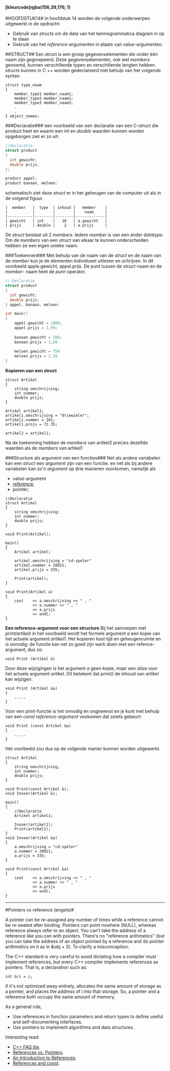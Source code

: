#### [kleurcode]rgba(156,39,176, 1)

#HOOFDSTUK14#
In hoofdstuk 14 worden de volgende onderwerpen uitgewerkt in de opdracht:
- Gebruik van *structs* om de data van het kennisgrammatica diagram in op te slaan
- Gebruik van het *reference*-argumenten in plaats van *value*-argumenten.


##STRUCT##
Een struct is een groep gegevenselementen die onder één naam zijn gegroepeerd. Deze gegevenselementen, ook wel *members* genoemd, kunnen verschillende typen en verschillende lengten hebben. *structs* kunnen in C ++ worden gedeclareerd met behulp van het volgende syntax:

```
struct type_naam
{
	member_type1 member_naam1;
	member_type2 member_naam2;
	member_type3 member_naam3;
	.
	.
} object_namen;
```

###Declaratie###
een voorbeeld van een declaratie van een C-struct die product heet en waarin een *int* en *double* waarden kunnen worden opgeborgen ziet er zo uit:

``` C++
//declaratie
struct product 
{
  int gewicht;
  double prijs;
};

product appel;
product banaan, meloen;
```

schematisch ziet deze *struct* er in het geheugen van de computer uit als in de volgend figuur.

```
|  member   |  type  | inhoud |   member    |
|           |        |        |    naam     |
|-----------|--------|--------|-------------|
| gewicht   | int    |   10   | a.gewicht   |
| prijs     | double |    2   | a.prijs     | 
```
De *struct* bestaat uit 2 *members*. Iedere *member* is van een ander *datatype*. Om de *members* van een *struct* van elkaar te kunnen onderscheiden hebben ze een eigen unieke naam. 

###Toekennen###
Met behulp van de naam van de *struct* en de naam van de *member* kun je de elementen individueel uitlezen en schrijven. In dit voorbeeld apple.gewicht, appel.prijs. De punt tussen de *struct*-naam en de *member*- naam heet de *punt*-operator.

``` C++
// Declaratie
struct product 
{
  int gewicht;
  double prijs;
} appel, banaan, meloen;

int main()
{
	appel.gewicht = 1000;
	appel.prijs = 2,99;
	
	banaan.gewicht = 500;
	banaan.prijs = 1,69
	
	meloen.gewicht = 750
	meloen.prijs = 2,39
}
```
**Kopieren van een struct**

```
struct Artikel
{
	string omschrijving;
	int nummer;
	double prijs;
}

Artikel artikel1;
artikel1.omschrijving = "driewieler";
artikel1.nummer = 101;
artikel1.projs = 72.35;

artikel2 = artikel1;
```

Na de toekenning hebben de *members* van artikel2 precies dezelfde waarden als de *members* van artikel1

###Structure als argument van een functies###
Net als andere variabelen kan een *struct* een *argument* zijn van een functie. en net als bij andere variabelen kan zo'n *argument* op drie manieren voorkomen, namelijk als 
- value-argument
- [reference](https://elo.kw1c.nl/CMS/Studie/811%20ICT-Academie/811%20VakkenInhoud/%5BB.08%20C++%5D%20C++/25187%20%C2%A0%20Applicatie-%20en%20mediaontwikkelaar/Periode%2007/Productie/04.%20Aanvullend/Reference-argument_AanDeSlagMetC++_2002.pdf);
- pointer;


```
\\Declaratie
struct Artikel
{
	string omschrijving;
	int nummer;
	double prijs;
}

void Print(Artikel);

main()
{
	Artikel artikel;

	artikel.omschrijving = "cd-speler"
	artikel.nummer = 20021;
	artikel.prijs = 335;

	Print(artikel);
}

void Print(Artikel a)
{
	cout	<< a.omschrijving << " , " 
			<< a.nummer << " , "
			<< a.prijs
			<< endl;
}

```

**Een reference-argument voor een structure**
Bij het aanroepen met *print(artikel)* in het voorbeeld wordt het formele argument *a* een kopie van het actuele argument *artikel1*. Het kopieren kost tijd en geheugenruimte en is onnodig: de functie kan net zo goed zijn werk doen met een refence-argument, dus zo:

```
void Print (Artikel &)
```
Door deze wijzigingen is het argument *a* geen kopie, maar een *alias* voor het actuele argument *artikel*. Dit betekent dat *print()* de inhoud van *artikel* kan wijzigen.

```
void Print (Artikel &a)
{
	.....
}

```
Voor een print-functie is het onnodig en ongewenst en je kunt met behulp van een *const reference-argument* vookomen dat zoiets gebeurt:

```
void Print (const Artikel &a)
{
	.....
}

```
Het voorbeeld zou dus op de volgende manier kunnen worden uitgewerkt.

```
struct Artikel
{
	string omschrijving;
	int nummer;
	double prijs;
}

void Print(const Artikel &);
void Invoer(Artikel &);

main()
{
	//Declaratie
	Artikel artikel1;

	Invoer(artikel1);
	Print(artikel1);
}
void Invoer(Artikel &a)
{
	a.omschrijving = "cd-speler"
	a.nummer = 20021;
	a.prijs = 335;
}

void Print(const Artikel &a)
{
	cout	<< a.omschrijving << " , " 
			<< a.nummer << " , "
			<< a.prijs
			<< endl;
}
```

----------------------
#Pointers vs reference (engels)#

A pointer can be re-assigned any number of times while a reference cannot be re-seated after binding.
Pointers can point nowhere (NULL), whereas reference always refer to an object.
You can't take the address of a reference like you can with pointers.
There's no "reference arithmetics" (but you can take the address of an object pointed by a reference and do pointer arithmetics on it as in *&obj + 5*).
To clarify a misconception:

The C++ standard is very careful to avoid dictating how a compiler must implement references, but every C++ compiler implements references as pointers. That is, a declaration such as:

```
int &ri = i;
```
if it's not optimized away entirely, allocates the same amount of storage as a pointer, and places the address of i into that storage.
So, a pointer and a reference both occupy the same amount of memory.

As a general rule,

- Use references in function parameters and return types to define useful and self-documenting interfaces.
- Use pointers to implement algorithms and data structures.

Interesting read:

- [C++ FAQ lite](http://yosefk.com/c++fqa/ref.html).
- [References vs. Pointers](https://www.embedded.com/electronics-blogs/programming-pointers/4023307/References-vs-Pointers).
- [An Introduction to References](https://www.embedded.com/electronics-blogs/programming-pointers/4024641/An-Introduction-to-References).
- [References and const](https://www.embedded.com/electronics-blogs/programming-pointers/4023290/References-and-const).
